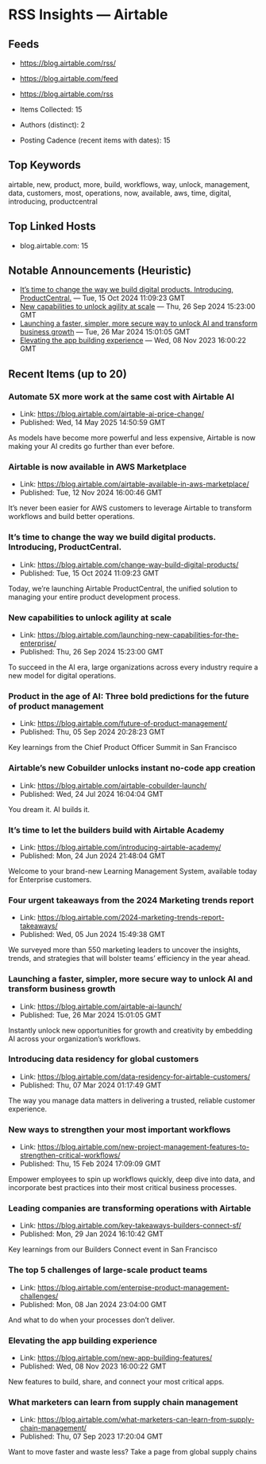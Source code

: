 # RSS Insights — Airtable

## Feeds
- https://blog.airtable.com/rss/
- https://blog.airtable.com/feed
- https://blog.airtable.com/rss

- Items Collected: 15
- Authors (distinct): 2
- Posting Cadence (recent items with dates): 15

## Top Keywords

airtable, new, product, more, build, workflows, way, unlock, management, data, customers, most, operations, now, available, aws, time, digital, introducing, productcentral

## Top Linked Hosts

- blog.airtable.com: 15

## Notable Announcements (Heuristic)

- [It’s time to change the way we build digital products. Introducing, ProductCentral.](https://blog.airtable.com/change-way-build-digital-products/) — Tue, 15 Oct 2024 11:09:23 GMT
- [New capabilities to unlock agility at scale](https://blog.airtable.com/launching-new-capabilities-for-the-enterprise/) — Thu, 26 Sep 2024 15:23:00 GMT
- [Launching a faster, simpler, more secure way to unlock AI and transform business growth](https://blog.airtable.com/airtable-ai-launch/) — Tue, 26 Mar 2024 15:01:05 GMT
- [Elevating the app building experience](https://blog.airtable.com/new-app-building-features/) — Wed, 08 Nov 2023 16:00:22 GMT

## Recent Items (up to 20)

### Automate 5X more work at the same cost with Airtable AI
- Link: https://blog.airtable.com/airtable-ai-price-change/
- Published: Wed, 14 May 2025 14:50:59 GMT

As models have become more powerful and less expensive, Airtable is now making your AI credits go further than ever before.

### Airtable is now available in AWS Marketplace
- Link: https://blog.airtable.com/airtable-available-in-aws-marketplace/
- Published: Tue, 12 Nov 2024 16:00:46 GMT

It’s never been easier for AWS customers to leverage Airtable to transform workflows and build better operations.

### It’s time to change the way we build digital products. Introducing, ProductCentral.
- Link: https://blog.airtable.com/change-way-build-digital-products/
- Published: Tue, 15 Oct 2024 11:09:23 GMT

Today, we’re launching Airtable ProductCentral, the unified solution to managing your entire product development process.

### New capabilities to unlock agility at scale
- Link: https://blog.airtable.com/launching-new-capabilities-for-the-enterprise/
- Published: Thu, 26 Sep 2024 15:23:00 GMT

To succeed in the AI era, large organizations across every industry require a new model for digital operations.

### Product in the age of AI: Three bold predictions for the future of product management
- Link: https://blog.airtable.com/future-of-product-management/
- Published: Thu, 05 Sep 2024 20:28:23 GMT

Key learnings from the Chief Product Officer Summit in San Francisco

### Airtable’s new Cobuilder unlocks instant no-code app creation
- Link: https://blog.airtable.com/airtable-cobuilder-launch/
- Published: Wed, 24 Jul 2024 16:04:04 GMT

You dream it. AI builds it.

### It’s time to let the builders build with Airtable Academy
- Link: https://blog.airtable.com/introducing-airtable-academy/
- Published: Mon, 24 Jun 2024 21:48:04 GMT

Welcome to your brand-new Learning Management System, available today for Enterprise customers.

### Four urgent takeaways from the 2024 Marketing trends report
- Link: https://blog.airtable.com/2024-marketing-trends-report-takeaways/
- Published: Wed, 05 Jun 2024 15:49:38 GMT

We surveyed more than 550 marketing leaders to uncover the insights, trends, and strategies that will bolster teams’ efficiency in the year ahead.

### Launching a faster, simpler, more secure way to unlock AI and transform business growth
- Link: https://blog.airtable.com/airtable-ai-launch/
- Published: Tue, 26 Mar 2024 15:01:05 GMT

Instantly unlock new opportunities for growth and creativity by embedding AI across your organization’s workflows.

### Introducing data residency for global customers
- Link: https://blog.airtable.com/data-residency-for-airtable-customers/
- Published: Thu, 07 Mar 2024 01:17:49 GMT

The way you manage data matters in delivering a trusted, reliable customer experience.

### New ways to strengthen your most important workflows
- Link: https://blog.airtable.com/new-project-management-features-to-strengthen-critical-workflows/
- Published: Thu, 15 Feb 2024 17:09:09 GMT

Empower employees to spin up workflows quickly, deep dive into data, and incorporate best practices into their most critical business processes.

### Leading companies are transforming operations with Airtable
- Link: https://blog.airtable.com/key-takeaways-builders-connect-sf/
- Published: Mon, 29 Jan 2024 16:10:42 GMT

Key learnings from our Builders Connect event in San Francisco

### The top 5 challenges of large-scale product teams
- Link: https://blog.airtable.com/enterpise-product-management-challenges/
- Published: Mon, 08 Jan 2024 23:04:00 GMT

And what to do when your processes don’t deliver.

### Elevating the app building experience
- Link: https://blog.airtable.com/new-app-building-features/
- Published: Wed, 08 Nov 2023 16:00:22 GMT

New features to build, share, and connect your most critical apps.

### What marketers can learn from supply chain management
- Link: https://blog.airtable.com/what-marketers-can-learn-from-supply-chain-management/
- Published: Thu, 07 Sep 2023 17:20:04 GMT

Want to move faster and waste less? Take a page from global supply chains
